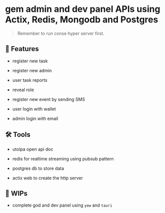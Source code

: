 


# gem admin and dev panel APIs using Actix, Redis, Mongodb and Postgres

> Remember to run conse hyper server first.

## 🍟 Features

* register new task 

* register new admin

* user task reports

* reveal role

* register new event by sending SMS

* user login with wallet

* admin login with email

## 🛠️ Tools

* utoipa open api doc

* redis for realtime streaming using pubsub pattern

* postgres db to store data

* actix web to create the http server

## 🚧 WIPs

* complete god and dev panel using `yew` and `tauri` 